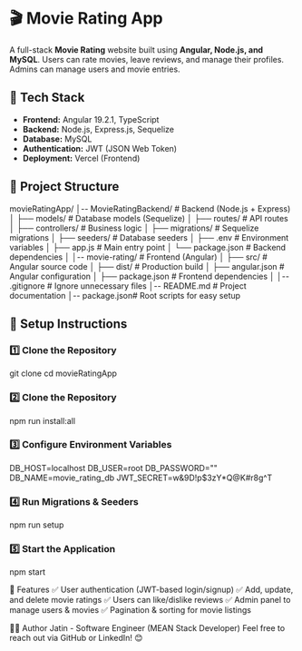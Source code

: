 # 🎬 Movie Rating App

A full-stack **Movie Rating** website built using **Angular, Node.js, and MySQL**. Users can rate movies, leave reviews, and manage their profiles. Admins can manage users and movie entries.

## 🚀 Tech Stack
- **Frontend:** Angular 19.2.1, TypeScript  
- **Backend:** Node.js, Express.js, Sequelize  
- **Database:** MySQL  
- **Authentication:** JWT (JSON Web Token)  
- **Deployment:** Vercel (Frontend)

## 📂 Project Structure
movieRatingApp/ │-- MovieRatingBackend/ # Backend (Node.js + Express) │ ├── models/ # Database models (Sequelize) │ ├── routes/ # API routes │ ├── controllers/ # Business logic │ ├── migrations/ # Sequelize migrations │ ├── seeders/ # Database seeders │ ├── .env # Environment variables │ ├── app.js # Main entry point │ └── package.json # Backend dependencies │ │-- movie-rating/ # Frontend (Angular) │ ├── src/ # Angular source code │ ├── dist/ # Production build │ ├── angular.json # Angular configuration │ ├── package.json # Frontend dependencies │ │-- .gitignore # Ignore unnecessary files │-- README.md # Project documentation │-- package.json# Root scripts for easy setup

## 🔧 Setup Instructions

### 1️⃣ Clone the Repository

git clone <your-repo-url>
cd movieRatingApp
### 2️⃣ Clone the Repository
npm run install:all

###  3️⃣  Configure Environment Variables

DB_HOST=localhost
DB_USER=root
DB_PASSWORD=""
DB_NAME=movie_rating_db
JWT_SECRET=w&9D!p$3zY*Q@K#r8g^T

###  4️⃣  Run Migrations & Seeders

npm run setup

###  5️⃣ Start the Application
npm start

📌 Features
✅ User authentication (JWT-based login/signup)
✅ Add, update, and delete movie ratings
✅ Users can like/dislike reviews
✅ Admin panel to manage users & movies
✅ Pagination & sorting for movie listings

👨‍💻 Author
Jatin - Software Engineer (MEAN Stack Developer)
Feel free to reach out via GitHub or LinkedIn! 😊